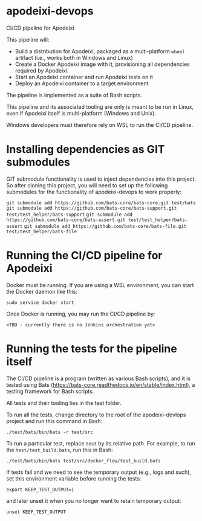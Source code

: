 # apodeixi-devops
CI/CD pipeline for Apodeixi

This pipeline will:

* Build a distribution for Apodeixi, packaged as a multi-platform `wheel` artifact (i.e., works both in Windows and Linux)
* Create a Docker Apodeixi image with it, provisioning all
  dependencies required by Apodeixi.
* Start an Apodeixi container and run Apodeixi tests on it
* Deploy an Apodeixi container to a target environment

The pipeline is implemented as a suite of Bash scripts.

This pipeline and its associated tooling are only is meant to be run in Linux, even if Apodeixi itself is 
multi-platform (Windows and Unix).

Windows developers must therefore rely on WSL to run the CI/CD pipeline.

# Installing dependencies as GIT submodules

GIT submodule functionality is used to inject dependencies into this project. So after cloning this project, you will
need to set up the following submodules for the functionality of apodeixi-devops to work properly:

`git submodule add https://github.com/bats-core/bats-core.git test/bats`
`git submodule add https://github.com/bats-core/bats-support.git test/test_helper/bats-support`
`git submodule add https://github.com/bats-core/bats-assert.git test/test_helper/bats-assert`
`git submodule add https://github.com/bats-core/bats-file.git test/test_helper/bats-file`

# Running the CI/CD pipeline for Apodeixi

Docker must be running. If you are using a WSL environment, you can start the Docker daemon like this:

`sudo service docker start`

Once Docker is running, you may run the CI/CD pipeline by:

`<TBD - currently there is no Jenkins orchestration yet>`

# Running the tests for the pipeline itself

The CI/CD pipeline is a program (written as various Bash scripts), and it is tested using Bats (https://bats-core.readthedocs.io/en/stable/index.html), a testing framework for Bash scripts.

All tests and their tooling lies in the test folder.

To run all the tests, change directory to the root of the apodeixi-devlops project and run this command in Bash:

`./test/bats/bin/bats -r test/src`

To run a particular test, replace `test` by its relative path. For example, to run the `test/test_build.bats`,
run this in Bash:

`./test/bats/bin/bats test/src/docker_flow/test_build.bats`

If tests fail and we need to see the temporary output (e.g., logs and such), set this environment variable before running
the tests:

`export KEEP_TEST_OUTPUT=1`

and later unset it when you no longer want to retain temporary output:

`unset KEEP_TEST_OUTPUT`



